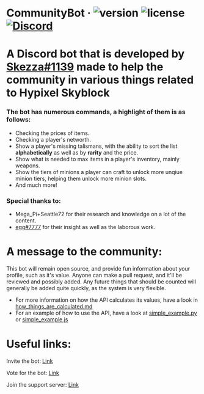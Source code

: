 # CommunityBot &middot; ![version](https://img.shields.io/badge/Version-2.1.0-brightgreen.svg?style=flat-square) ![license](https://img.shields.io/badge/License-MIT-brightgreen.svg?style=flat-square) [![Discord](https://img.shields.io/discord/571681282652766208.svg?style=flat-square&logo=discord&label=HypixelSkyblock&colorA=7289DA&colorB=2C2F33)](https://discord.gg/HypixelSkyblock)

# A Discord bot that is developed by [Skezza#1139](https://discord.com/users/244543752889303041) made to help the community in various things related to Hypixel Skyblock
### The bot has numerous commands, a highlight of them is as follows:
- Checking the prices of items.
- Checking a player's networth.
- Show a player's missing talismans, with the ability to sort the list **alphabetically** as well as by **rarity** and the price.
- Show what is needed to max items in a player's inventory, mainly weapons.
- Show the tiers of minions a player can craft to unlock more unqiue minion tiers, helping them unlock more minion slots.
- And much more!

### Special thanks to:
- Mega_Pi+Seattle72 for their research and knowledge on a lot of the content.
- [egg#7777](https://discord.com/users/857950050915581983) for their insight as well as the laborous work.

# A message to the community:
This bot will remain open source, and provide fun information about your profile, such as it's value.
Anyone can make a pull request, and it'll be reviewed and possibly added.
Any future things that should be counted will generally be added quite quickly, as the system is very flexible.

- For more information on how the API calculates its values, have a look in [how_things_are_calculated.md](info/how_things_are_calculated.md)
- For an example of how to use the API, have a look at [simple_example.py](info/simple_example.py) or [simple_example.js](info/simple_example.js)

# Useful links:
Invite the bot: [Link](https://discord.com/api/oauth2/authorize?client_id=854722092037701643&permissions=242666032192&scope=bot%20applications.commands)

Vote for the bot: [Link](https://discord.com/channels/854749884103917599/871727003060019300/892763258610675793)

Join the support server: [Link](https://discord.gg/fhuPkpEYHX)
